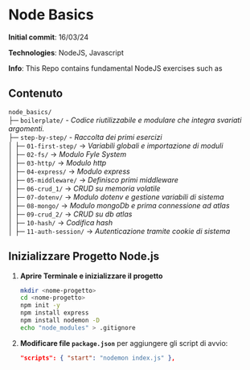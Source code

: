 # Node Basics

**Initial commit**: 16/03/24

**Technologies**: NodeJS, Javascript

**Info**: This Repo contains fundamental NodeJS exercises such as

## Contenuto

`node_basics/`  
├─ `boilerplate/` _- Codice riutilizzabile e modulare che integra svariati argomenti._  
├─ `step-by-step/` - _Raccolta dei primi esercizi_  
│ ├─ `01-first-step/` → _Variabili globali e importazione di moduli_  
│ ├─ `02-fs/` → _Modulo Fyle System_  
│ ├─ `03-http/` → _Modulo http_  
│ ├─ `04-express/` → _Modulo express_  
│ ├─ `05-middleware/` → _Definisco primi middleware_  
│ ├─ `06-crud_1/` → _CRUD su memoria volatile_  
│ ├─ `07-dotenv/` → _Modulo dotenv e gestione variabili di sistema_  
│ ├─ `08-mongo/` → _Modulo mongoDb e prima connessione ad atlas_  
│ ├─ `09-crud_2/` → _CRUD su db atlas_  
│ ├─ `10-hash/` → _Codifica hash_  
│ ├─ `11-auth-session/` → _Autenticazione tramite cookie di sistema_

## Inizializzare Progetto Node.js

1. **Aprire Terminale e inizializzare il progetto**

    ```bash
    mkdir <nome-progetto>
    cd <nome-progetto>
    npm init -y
    npm install express
    npm install nodemon -D
    echo "node_modules" > .gitignore
    ```

2. **Modificare file `package.json`** per aggiungere gli script di avvio:
    ```json
    "scripts": { "start": "nodemon index.js" },
    ```
